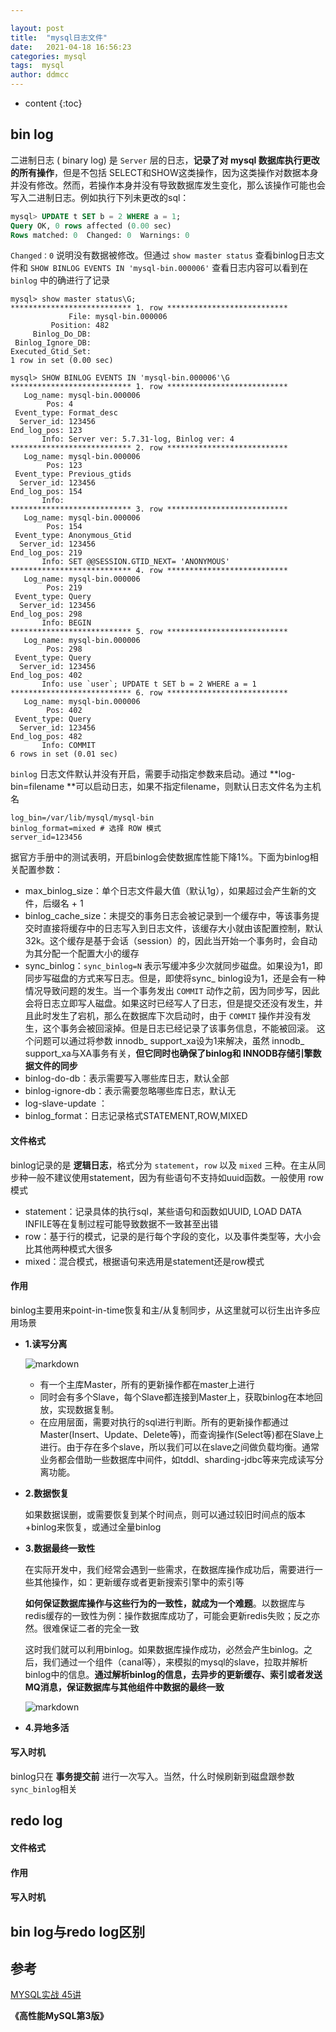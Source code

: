```yaml
---

layout: post
title:  "mysql日志文件"
date:   2021-04-18 16:56:23
categories: mysql
tags:  mysql
author: ddmcc
---
```


* content
{:toc}
## bin log

二进制日志 ( binary log) 是 `Server` 层的日志，**记录了对 mysql 数据库执行更改的所有操作**，但是不包括 SELECT和SHOW这类操作，因为这类操作对数据本身并没有修改。然而，若操作本身并没有导致数据库发生变化，那么该操作可能也会写入二进制日志。例如执行下列未更改的sql：



```sql
mysql> UPDATE t SET b = 2 WHERE a = 1;
Query OK, 0 rows affected (0.00 sec)
Rows matched: 0  Changed: 0  Warnings: 0
```



`Changed：0` 说明没有数据被修改。但通过 `show master status` 查看binlog日志文件和 `SHOW BINLOG EVENTS IN 'mysql-bin.000006'` 查看日志内容可以看到在 `binlog` 中的确进行了记录



```shell
mysql> show master status\G;
*************************** 1. row ***************************
             File: mysql-bin.000006
         Position: 482
     Binlog_Do_DB: 
 Binlog_Ignore_DB: 
Executed_Gtid_Set: 
1 row in set (0.00 sec)

mysql> SHOW BINLOG EVENTS IN 'mysql-bin.000006'\G
*************************** 1. row ***************************
   Log_name: mysql-bin.000006
        Pos: 4
 Event_type: Format_desc
  Server_id: 123456
End_log_pos: 123
       Info: Server ver: 5.7.31-log, Binlog ver: 4
*************************** 2. row ***************************
   Log_name: mysql-bin.000006
        Pos: 123
 Event_type: Previous_gtids
  Server_id: 123456
End_log_pos: 154
       Info: 
*************************** 3. row ***************************
   Log_name: mysql-bin.000006
        Pos: 154
 Event_type: Anonymous_Gtid
  Server_id: 123456
End_log_pos: 219
       Info: SET @@SESSION.GTID_NEXT= 'ANONYMOUS'
*************************** 4. row ***************************
   Log_name: mysql-bin.000006
        Pos: 219
 Event_type: Query
  Server_id: 123456
End_log_pos: 298
       Info: BEGIN
*************************** 5. row ***************************
   Log_name: mysql-bin.000006
        Pos: 298
 Event_type: Query
  Server_id: 123456
End_log_pos: 402
       Info: use `user`; UPDATE t SET b = 2 WHERE a = 1
*************************** 6. row ***************************
   Log_name: mysql-bin.000006
        Pos: 402
 Event_type: Query
  Server_id: 123456
End_log_pos: 482
       Info: COMMIT
6 rows in set (0.01 sec)
```



`binlog` 日志文件默认并没有开启，需要手动指定参数来启动。通过 **log-bin=filename **可以启动日志，如果不指定filename，则默认日志文件名为主机名

```shell
log_bin=/var/lib/mysql/mysql-bin
binlog_format=mixed # 选择 ROW 模式
server_id=123456 
```



据官方手册中的测试表明，开启binlog会使数据库性能下降1%。下面为binlog相关配置参数：

-  max_binlog_size：单个日志文件最大值（默认1g），如果超过会产生新的文件，后缀名 + 1
- binlog_cache_size：未提交的事务日志会被记录到一个缓存中，等该事务提交时直接将缓存中的日志写入到日志文件，该缓存大小就由该配置控制，默认32k。这个缓存是基于会话（session）的，因此当开始一个事务时，会自动为其分配一个配置大小的缓存
- sync_binlog：`sync_binlog=N` 表示写缓冲多少次就同步磁盘。如果设为1，即同步写磁盘的方式来写日志。但是，即使将sync_ binlog设为1，还是会有一种情况导致问题的发生。当一个事务发出 `COMMIT` 动作之前，因为同步写，因此会将日志立即写人磁盘。如果这时已经写人了日志，但是提交还没有发生，并且此时发生了宕机，那么在数据库下次启动时，由于 `COMMIT` 操作并没有发生，这个事务会被回滚掉。但是日志已经记录了该事务信息，不能被回滚。 这个问题可以通过将参数 innodb_ support_xa设为1来解决，虽然 innodb_ support_xa与XA事务有关，**但它同时也确保了binlog和 INNODB存储引擎数据文件的同步**
- binlog-do-db：表示需要写入哪些库日志，默认全部
- binlog-ignore-db：表示需要忽略哪些库日志，默认无
- log-slave-update ：
- binlog_format：日志记录格式STATEMENT,ROW,MIXED



#### **文件格式**

binlog记录的是 **逻辑日志**，格式分为 `statement`，`row` 以及 `mixed` 三种。在主从同步种一般不建议使用statement，因为有些语句不支持如uuid函数。一般使用 row 模式

- statement：记录具体的执行sql，某些语句和函数如UUID, LOAD DATA INFILE等在复制过程可能导致数据不一致甚至出错
- row：基于行的模式，记录的是行每个字段的变化，以及事件类型等，大小会比其他两种模式大很多
- mixed：混合模式，根据语句来选用是statement还是row模式



#### **作用**

binlog主要用来point-in-time恢复和主/从复制同步，从这里就可以衍生出许多应用场景

- **1.读写分离**

  ![markdown](https://ddmcc-1255635056.file.myqcloud.com/50f38b45-d325-4378-84b0-ffc5c386720a.png)

  - 有一个主库Master，所有的更新操作都在master上进行
  - 同时会有多个Slave，每个Slave都连接到Master上，获取binlog在本地回放，实现数据复制。
  - 在应用层面，需要对执行的sql进行判断。所有的更新操作都通过Master(Insert、Update、Delete等)，而查询操作(Select等)都在Slave上进行。由于存在多个slave，所以我们可以在slave之间做负载均衡。通常业务都会借助一些数据库中间件，如tddl、sharding-jdbc等来完成读写分离功能。

- **2.数据恢复**

  如果数据误删，或需要恢复到某个时间点，则可以通过较旧时间点的版本+binlog来恢复，或通过全量binlog

- **3.数据最终一致性**

  在实际开发中，我们经常会遇到一些需求，在数据库操作成功后，需要进行一些其他操作，如：更新缓存或者更新搜索引擎中的索引等

  **如何保证数据库操作与这些行为的一致性，就成为一个难题**。以数据库与redis缓存的一致性为例：操作数据库成功了，可能会更新redis失败；反之亦然。很难保证二者的完全一致

  这时我们就可以利用binlog。如果数据库操作成功，必然会产生binlog。之后，我们通过一个组件（canal等），来模拟的mysql的slave，拉取并解析binlog中的信息。**通过解析binlog的信息，去异步的更新缓存、索引或者发送MQ消息，保证数据库与其他组件中数据的最终一致**

  ![markdown](https://ddmcc-1255635056.file.myqcloud.com/7ee0475d-a45c-42c2-89dd-d63f0df66b1a.png)

- **4.异地多活**

  

#### **写入时机**

binlog只在 **事务提交前** 进行一次写入。当然，什么时候刷新到磁盘跟参数`sync_binlog`相关





## **redo log**



#### **文件格式**



#### **作用**



#### 写入时机





## bin log与redo log区别





## **参考**

[MYSQL实战 45讲](https://time.geekbang.org/column/article/68319) 

**《高性能MySQL第3版》**

